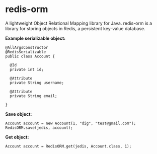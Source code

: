 # redis-orm
A lightweight Object Relational Mapping library for Java. redis-orm is a library for storing objects in Redis, a persistent key-value database.

**Example serializable object:**
```
@AllArgsConstructor
@RedisSerializable
public class Account {
  
  @Id
  private int id;
  
  @Attribute
  private String username;
  
  @Attribute
  private String email;
  
}
```

**Save object:**
```
Account account = new Account(1, "dig", "test@gmail.com");
RedisORM.save(jedis, account);
```

**Get object:**
```
Account account = RedisORM.get(jedis, Account.class, 1);
```
